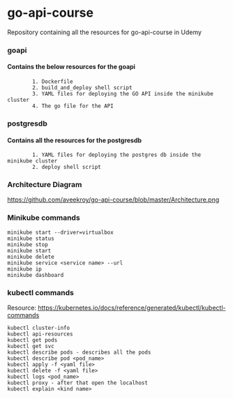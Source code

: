 # go-api-course

Repository containing all the resources for go-api-course in Udemy


### goapi 
#### Contains the below resources for the goapi

```
		1. Dockerfile 
		2. build_and_deploy shell script
		3. YAML files for deploying the GO API inside the minikube cluster
		4. The go file for the API
```


### postgresdb 
#### Contains all the resources for the postgresdb

```
		1. YAML files for deploying the postgres db inside the minikube cluster
		2. deploy shell script
```

### Architecture Diagram

https://github.com/aveekroy/go-api-course/blob/master/Architecture.png

### Minikube commands

```
minikube start --driver=virtualbox
minikube status
minikube stop
minikube start
minikube delete
minikube service <service name> --url
minikube ip
minikube dashboard
```

### kubectl commands

Resource:
https://kubernetes.io/docs/reference/generated/kubectl/kubectl-commands

```
kubectl cluster-info
kubectl api-resources
kubectl get pods
kubectl get svc
kubectl describe pods - describes all the pods
kubectl describe pod <pod_name>
kubectl apply -f <yaml file>
kubectl delete -f <yaml file>
kubectl logs <pod_name>
kubectl proxy - after that open the localhost
kubectl explain <kind name>
```

